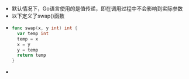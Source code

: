 - 默认情况下，Go语言使用的是值传递，即在调用过程中不会影响到实际参数
- 以下定义了swap()函数
- ```go
  func swap(x, y int) int {
    var temp int
    temp = x
    x = y
    y = temp
    return temp
  }
  ```
-